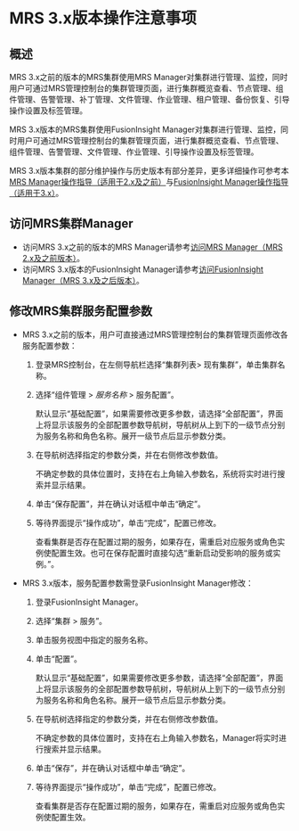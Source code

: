 # MRS 3.x版本操作注意事项<a name="mrs_01_0614"></a>

## 概述<a name="section1196315617595"></a>

MRS 3.x之前的版本的MRS集群使用MRS Manager对集群进行管理、监控，同时用户可通过MRS管理控制台的集群管理页面，进行集群概览查看、节点管理、组件管理、告警管理、补丁管理、文件管理、作业管理、租户管理、备份恢复、引导操作设置及标签管理。

MRS 3.x版本的MRS集群使用FusionInsight Manager对集群进行管理、监控，同时用户可通过MRS管理控制台的集群管理页面，进行集群概览查看、节点管理、组件管理、告警管理、文件管理、作业管理、引导操作设置及标签管理。

MRS 3.x版本集群的部分维护操作与历史版本有部分差异，更多详细操作可参考本[MRS Manager操作指导（适用于2.x及之前）](MRS-Manager操作指导（适用于2-x及之前）.md)与[FusionInsight Manager操作指导（适用于3.x）](FusionInsight-Manager操作指导（适用于3-x）.md)。

## 访问MRS集群Manager<a name="section18962135115116"></a>

-   访问MRS 3.x之前的版本的MRS Manager请参考[访问MRS Manager（MRS 2.x及之前版本）](访问MRS-Manager（MRS-2-x及之前版本）.md)。
-   访问MRS 3.x版本的FusionInsight Manager请参考[访问FusionInsight Manager（MRS 3.x及之后版本）](访问FusionInsight-Manager（MRS-3-x及之后版本）.md)。

## 修改MRS集群服务配置参数<a name="section1814811710127"></a>

-   MRS 3.x之前的版本，用户可直接通过MRS管理控制台的集群管理页面修改各服务配置参数：
    1.  登录MRS控制台，在左侧导航栏选择“集群列表\> 现有集群”，单击集群名称。
    2.  选择“组件管理 \>  _服务名称_  \> 服务配置”。

        默认显示“基础配置”，如果需要修改更多参数，请选择“全部配置”，界面上将显示该服务的全部配置参数导航树，导航树从上到下的一级节点分别为服务名称和角色名称。展开一级节点后显示参数分类。

    3.  在导航树选择指定的参数分类，并在右侧修改参数值。

        不确定参数的具体位置时，支持在右上角输入参数名，系统将实时进行搜索并显示结果。

    4.  单击“保存配置”，并在确认对话框中单击“确定”。
    5.  等待界面提示“操作成功”，单击“完成”，配置已修改。

        查看集群是否存在配置过期的服务，如果存在，需重启对应服务或角色实例使配置生效。也可在保存配置时直接勾选“重新启动受影响的服务或实例。”。


-   MRS 3.x版本，服务配置参数需登录FusionInsight Manager修改：
    1.  登录FusionInsight Manager。
    2.  选择“集群 \> 服务”。
    3.  单击服务视图中指定的服务名称。
    4.  单击“配置”。

        默认显示“基础配置”，如果需要修改更多参数，请选择“全部配置”，界面上将显示该服务的全部配置参数导航树，导航树从上到下的一级节点分别为服务名称和角色名称。展开一级节点后显示参数分类。

    5.  在导航树选择指定的参数分类，并在右侧修改参数值。

        不确定参数的具体位置时，支持在右上角输入参数名，Manager将实时进行搜索并显示结果。

    6.  单击“保存”，并在确认对话框中单击“确定”。
    7.  等待界面提示“操作成功”，单击“完成”，配置已修改。

        查看集群是否存在配置过期的服务，如果存在，需重启对应服务或角色实例使配置生效。



